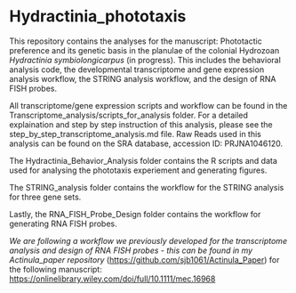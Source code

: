 # Hydractinia_phototaxis

This repository contains the analyses for the manuscript: Phototactic preference and its genetic basis in the planulae of the colonial Hydrozoan _Hydractinia symbiolongicarpus_ (in progress). This includes the behavioral analysis code, the developmental transcriptome and gene expression analysis workflow, the STRING analysis workflow, and the design of RNA FISH probes.

All transcriptome/gene expression scripts and workflow can be found in the Transcriptome_analysis/scripts_for_analysis folder. For a detailed explaination and step by step instruction of this analysis, please see the step_by_step_transcriptome_analysis.md file. Raw Reads used in this analysis can be found on the SRA database, accession ID: PRJNA1046120. 

The Hydractinia_Behavior_Analysis folder contains the R scripts and data used for analysing the phototaxis experiement and generating figures.

The STRING_analysis folder contains the workflow for the STRING analysis for three gene sets.

Lastly, the RNA_FISH_Probe_Design folder contains the workflow for generating RNA FISH probes.


_We are following a workflow we previously developed for the transcriptome analysis and design of RNA FISH probes - this can be found in my Actinula_paper repository_ (https://github.com/sjb1061/Actinula_Paper) for the following manuscript: https://onlinelibrary.wiley.com/doi/full/10.1111/mec.16968 
